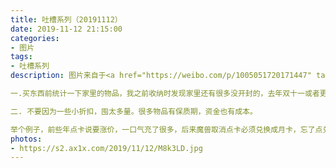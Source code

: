 ```yaml
---
title: 吐槽系列（20191112）
date: 2019-11-12 21:15:00
categories:
- 图片
tags:
- 吐槽系列
description: 图片来自于<a href="https://weibo.com/p/1005051720171447" target="_blank">quanmmmmm</a><br/> “双十一结束啦～不知道大家都买了啥，最近看推荐买买买的看得太多了，给大家推荐点不要买的。

一.买东西前统计一下家里的物品，我之前收纳时发现家里还有很多没开封的，去年双十一或者更早买来的东西。😴😴

二. 不要因为一些小折扣，囤太多量。很多物品有保质期，资金也有成本。

举个例子，前些年点卡说要涨价，一口气充了很多，后来魔兽取消点卡必须兑换成月卡，忘了点兑换直接没了，血亏”
photos: 
- https://s2.ax1x.com/2019/11/12/M8k3LD.jpg
---
```

